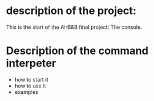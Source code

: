 # description of the project:
This is the start of the AirB&B final project: The console.

# Description of the command interpeter 
- how to start it
- how to use it
- examples

